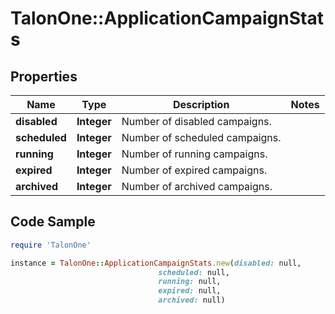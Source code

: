 # TalonOne::ApplicationCampaignStats

## Properties

Name | Type | Description | Notes
------------ | ------------- | ------------- | -------------
**disabled** | **Integer** | Number of disabled campaigns. | 
**scheduled** | **Integer** | Number of scheduled campaigns. | 
**running** | **Integer** | Number of running campaigns. | 
**expired** | **Integer** | Number of expired campaigns. | 
**archived** | **Integer** | Number of archived campaigns. | 

## Code Sample

```ruby
require 'TalonOne'

instance = TalonOne::ApplicationCampaignStats.new(disabled: null,
                                 scheduled: null,
                                 running: null,
                                 expired: null,
                                 archived: null)
```


